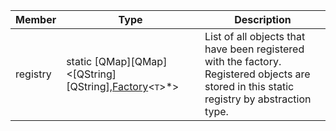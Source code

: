 Member | Type | Description
--- | --- | ---
<a class="table-anchor" id=registry></a>registry | static [QMap][QMap]&lt;[QString][QString],[Factory](factory.md)&lt;<tt>T</tt>&gt;\*&gt; | List of all objects that have been registered with the factory. Registered objects are stored in this static registry by abstraction type.
